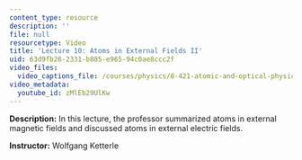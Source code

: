 ```yaml
---
content_type: resource
description: ''
file: null
resourcetype: Video
title: 'Lecture 10: Atoms in External Fields II'
uid: 63d9fb26-2331-b805-e965-94c0ae8ccc2f
video_files:
  video_captions_file: /courses/physics/8-421-atomic-and-optical-physics-i-spring-2014/video-lectures/lecture-10-atoms-in-external-fields-ii/zMlEb29UlKw.vtt
video_metadata:
  youtube_id: zMlEb29UlKw
---
```


**Description:** In this lecture, the professor summarized atoms in external magnetic fields and discussed atoms in external electric fields.

**Instructor:** Wolfgang Ketterle